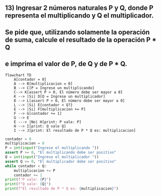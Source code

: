 ## 13) Ingresar 2 números naturales P y Q, donde P representa el multiplicando y Q el multiplicador.
## Se pide que, utilizando solamente la operación de suma, calcule el resultado de la operación P * Q
## e imprima el valor de P, de Q y de P * Q.
```mermaid
flowchart TD
	A[contador = 0]
    A --> B[multiplicacion = 0]
    B --> C[P = Ingrese un multiplicando]
    C--> K[assert P > 0, El número debe ser mayor a 0]
    K --> |Si| D[Q = Ingrese un multiplicador]
    D --> L[assert P > 0, El número debe ser mayor a 0]
    L --> |Si| E{contador < Q?}
    E --> |Si| F[multiplicacion += P]
    F --> G[contador += 1]
    G --> E
    E ---> |No| H[print: P vale: P]
    H --> I[print: Q vale Q]
    I --> J[print: El resultado de P * Q es: multiplicacion]
```

```python
contador = 0
multiplicacion = 0
P = int(input("Ingrese el multiplicando "))
assert P >= 0, "El multiplicando debe ser positivo"
Q = int(input("Ingrese el multiplicador "))
assert Q >= 0, "El multiplicador debe ser positivo"
while contador < Q:
    multiplicacion += P
    contador += 1
print(f"P vale: {P}")
print(f"Q vale: {Q}")
print(f"El resultado de P * Q es: {multiplicacion}")
```